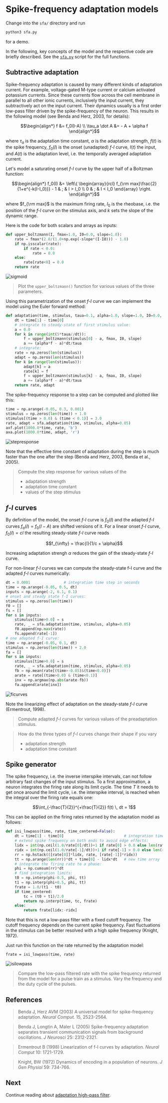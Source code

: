 # Spike-frequency adaptation models

Change into the `sfa/` directory and run
``` sh
python3 sfa.py
```
for a demo.

In the following, key concepts of the model and the respective code
are briefly described. See the [`sfa.py`](sfa.py) script for the full
functions.


## Subtractive adaptation

Spike-frequency adaptation is caused by many different kinds of
adaptation current. For example, voltage-gated M-type current or
calcium activated potassium currents. Since these currents flow across
the cell membrane in parallel to all other ionic currents, inclusively
the input current, they subtractively act on the input current. Their
dynamics usually is a first order low-pass filter driven by the
spike-frequency of the neuron. This results in the following model
(see Benda and Herz, 2003, for details):

$$\begin{align*}
f &= f_0(I-A) \\
\tau_a \dot A &= - A + \alpha f
\end{align*}$$

where $\tau_a$ is the adaptation time constant, $\alpha$
is the adaptation strength, $f(t)$ is the spike frequency,
$f_0(I)$ is the onset (unadapted) *f-I* curve, $I(t)$ the
input, and $A(t)$ is the adaptation level, i.e. the temporally
averaged adaptation current.

Let's model a saturating onset *f-I* curve by the upper half of a
Boltzman function:

$$\begin{align*}
f_0(I) &= \left\{ \begin{array}{rcl} f_{\rm max}\frac{2}{1+e^{-k(I-I_0)}} - 1 & ; & I > I_0 \\ 0 & ; & I < I_0 \end{array} \right.
\end{align*}$$

where $f_{\rm max}$ is the maximum firing rate, $I_0$ is the rheobase, i.e. the position of the *f-I* curve on the stimulus axis, and $k$ sets the slope of the dynamic range.

Here is the code for both scalars and arrays as inputs:
``` py
def upper_boltzmann(I, fmax=1.0, I0=0.0, slope=1.0):
    rate = fmax*(2.0/(1.0+np.exp(-slope*(I-I0))) - 1.0)
    if np.isscalar(rate):
        if rate < 0.0:
            rate = 0.0
    else:
        rate[rate<0] = 0.0
    return rate
```

![sigmoid](sfa-sigmoid.png)

> Plot the `upper_boltzmann()` function for various values of the three parameters.

Using this parametrization of the onset *f-I* curve we can implement
the model using the Euler forward method:
``` py
def adaptation(time, stimulus, taua=0.1, alpha=1.0, slope=1.0, I0=0.0, fmax=200.0):
    dt = time[1] - time[0]
    # integrate to steady-state of first stimulus value:
    a = 0.0
    for k in range(int(5*taua//dt)):
        f = upper_boltzmann(stimulus[0] - a, fmax, I0, slope)
        a += (alpha*f - a)*dt/taua
    # integrate:
    rate = np.zeros(len(stimulus))
    adapt = np.zeros(len(stimulus))
    for k in range(len(stimulus)):
        adapt[k] = a
        rate[k] = f
        f = upper_boltzmann(stimulus[k] - a, fmax, I0, slope)
        a += (alpha*f - a)*dt/taua
    return rate, adapt
```

The spike-frequency response to a step can be computed and plotted like this:
``` py
time = np.arange(-0.05, 0.3, 0.001)
stimulus = np.zeros(len(time)) + 1.0
stimulus[(time > 0.0) & (time < 0.1)] = 3.0
rate, adapt = sfa.adaptation(time, stimulus, alpha=0.05)
axf.plot(1000.0*time, rate, 'b')
axa.plot(1000.0*time, adapt, 'r')
```

![stepresponse](sfa-stepresponse.png)

Note that the effective time constant of adaptation during the step is
much faster than the one after the step (Benda and Herz, 2003, Benda
et al., 2005).

> Compute the step response for various values of the
> - adaptation strength
> - adaptation time constant
> - values of the step stimulus


## *f-I* curves

By definition of the model, the onset *f-I* curve is $f_0(I)$ and the
adapted *f-I* curves $f_a(I) = f_0(I-A)$ are shifted versions of
it. For a linear onset *f-I* curve, $f_0(I)=cI$ the resulting
steady-state *f-I* curve reads

$$f_{\infty} = \frac{I}{1/c + \alpha}$$

Increasing adaptation strengh $\alpha$ reduces the gain of the
steady-state *f-I* curve.

For non-linear *f-I* curves we can compute the steady-state f-I curve
and the adapted *f-I* curves numerically:

``` py
dt = 0.0001               # integration time step in seconds
time = np.arange(-0.05, 0.5, dt)
inputs = np.arange(-2, 6.1, 0.1)
# onset and steady state f-I curves:
stimulus = np.zeros(len(time))
f0 = []
fs = []
for s in inputs:
    stimulus[time>0.0] = s
    rate, _ = sfa.adaptation(time, stimulus, alpha=0.05)
    f0.append(np.max(rate))
    fs.append(rate[-1])
# one adapted f-I curve:
time = np.arange(-0.05, 0.1, dt)
stimulus = np.zeros(len(time)) + 2.0
fa = []
for s in inputs:
    stimulus[time>0.0] = s
    rate, _ = sfa.adaptation(time, stimulus, alpha=0.05)
    fb = np.mean(rate[(time>-0.05)&(time<0.0)])
    arate = rate[(time>0.0) & (time<0.1)]
    inx = np.argmax(np.abs(arate-fb))
    fa.append(arate[inx])
```

![ficurves](sfa-ficurves.png)

Note the linearizing effect of adaptation on the steady-state *f-I* curve
(Ermentrout, 1998).

> Compute adapted *f-I* curves for various values of the preadaptation stimulus.

> How do the three types of *f-I* curves change their shape if you vary
> - adaptation strength
> - adaptation time constant


## Spike generator

The spike frequency, i.e. the inverse interspike intervals, can not
follow arbitrary fast changes of the input stimulus. To a first
approximation, a neuron integrates the firing rate along its limit
cycle. The time $T$ it needs to get once around the limit cycle,
i.e. the interspike interval, is reached when the integral over the
firing rate equals one:

$$\int_{-\frac{T}{2}}^{+\frac{T}{2}} f(t) \, dt = 1$$

This can be applied on the firing rates returned by the adaptation
model as follows:
``` py
def isi_lowpass(time, rate, time_centered=False):
    dt = time[1] - time[0]                           # integration time step
    # extend spike frequency on both ends to avoid edge effects:
    lidx = int(np.ceil(1.0/rate[0]/dt))+1 if rate[0] > 0.0 else len(rate)
    ridx = int(np.ceil(1.0/rate[-1]/dt))+1 if rate[-1] > 0.0 else len(rate)
    rr = np.hstack(([rate[0]]*lidx, rate, [rate[-1]]*ridx))
    tt = np.arange(len(rr))*dt + time[0] - lidx*dt   # new time array  
    # integrate the firing rate to a phase:
    phi = np.cumsum(rr)*dt
    # find integration limits:
    t0 = np.interp(phi-0.5, phi, tt)
    t1 = np.interp(phi+0.5, phi, tt)
    frate = 1.0/(t1 - t0)
    if time_centered:
        tc = (t0 + t1)/2.0
        return np.interp(time, tc, frate)
    else:
        return frate[lidx:-ridx]
```

Note that this is not a low-pass filter with a fixed cutoff
frequency. The cutoff frequency depends on the current spike
frequency. Fast fluctuations in the stimulus can be better resolved
with a high spike frequency (Knight, 1972).

Just run this function on the rate returned by the adaptation model:
```
frate = isi_lowpass(time, rate)
```

![isilowpass](sfa-isilowpass.png)

> Compare the low-pass filtered rate with the spike frequency returned
> from the model for a pulse train as a stimulus. Vary the frequency
> and the duty cycle of the pulses.


## References

> Benda J, Herz AVM (2003) A universal model for spike-frequency adaptation. *Neural Comput.* 15, 2523-2564.

> Benda J, Longtin A, Maler L (2005) Spike-frequency adaptation separates transient communication signals from background oscillations. *J Neurosci* 25: 2312-2321.

> Ermentrout B (1998) Linearization of f-I curves by adaptation. *Neural Comput* 10: 1721-1729.

> Knight, BW (1972) Dynamics of encoding in a population of neurons. *J Gen Physiol* 59: 734-766.

## Next

Continue reading about [adaptation high-pass filter](../filter/README.md).
